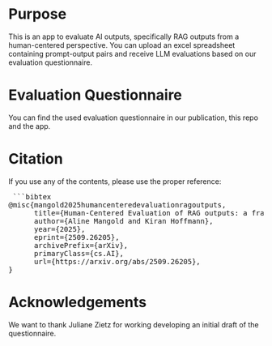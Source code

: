 # Purpose
This is an app to evaluate AI outputs, specifically RAG outputs from a human-centered perspective. You can upload an excel spreadsheet containing prompt-output pairs and receive LLM evaluations based on our evaluation questionnaire.
# Evaluation Questionnaire
You can find the used evaluation questionnaire in our publication, this repo and the app.
# Citation
If you use any of the contents, please use the proper reference:
<pre> ```bibtex
@misc{mangold2025humancenteredevaluationragoutputs,
      title={Human-Centered Evaluation of RAG outputs: a framework and questionnaire for human-AI collaboration}, 
      author={Aline Mangold and Kiran Hoffmann},
      year={2025},
      eprint={2509.26205},
      archivePrefix={arXiv},
      primaryClass={cs.AI},
      url={https://arxiv.org/abs/2509.26205}, 
}</pre>
# Acknowledgements
We want to thank Juliane Zietz for working developing an initial draft of the questionnaire.